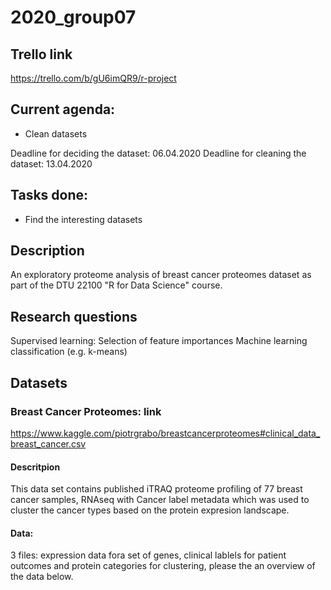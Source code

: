 2020\_group07
====================

Trello link
--------------------

<https://trello.com/b/gU6imQR9/r-project>

Current agenda:
--------------------
-   Clean datasets

Deadline for deciding the dataset: 06.04.2020
Deadline for cleaning the dataset: 13.04.2020

Tasks done:
--------------------
-   Find the interesting datasets

Description
--------------------

An exploratory proteome analysis of breast cancer proteomes dataset as part of the DTU 22100 "R for Data Science" course.

Research questions
--------------------
Supervised learning: Selection of feature importances
Machine learning classification (e.g. k-means)

Datasets
--------------------

### Breast Cancer Proteomes: link

<https://www.kaggle.com/piotrgrabo/breastcancerproteomes#clinical_data_breast_cancer.csv>

#### Descritpion

This data set contains published iTRAQ proteome profiling of 77 breast cancer samples, RNAseq with Cancer label metadata which was used to cluster the cancer types based on the protein expresion landscape.

#### Data:

3 files: expression data fora set of genes, clinical lablels for patient outcomes and protein categories for clustering, please the an overview of the data below.
